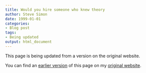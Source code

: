 ```yaml
---
title: Would you hire someone who knew theory
author: Steve Simon
date: 1999-01-01
categories:
- Blog post
tags:
- Being updated
output: html_document
---
```


This page is being updated from a version on the original website.

<!---More--->

You can find an [earlier version](http://www.pmean.com/10/TheoryOrPractice.html) of this page on my [original website](http://www.pmean.com/original_site.html).
